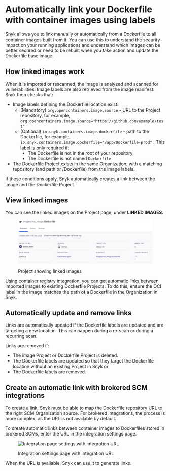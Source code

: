 # Automatically link your Dockerfile with container images using labels

Snyk allows you to link manually or automatically from a Dockerfile to all container images built from it. You can use this to understand the security impact on your running applications and understand which images can be better secured or need to be rebuilt when you take action and update the Dockerfile base image.

## How linked images work

When it is imported or rescanned, the image is analyzed and scanned for vulnerabilities. Image labels are also retrieved from the image manifest. Snyk then checks that:

* Image labels defining the Dockerfile location exist:
  * (Mandatory) `org.opencontainers.image.source` - URL to the Project repository, for example, `org.opencontainers.image.source="https://github.com/example/test"`
  * (Optional) `io.snyk.containers.image.dockerfile` - path to the Dockerfile, for example,  `io.snyk.containers.image.dockerfile="/app/Dockerfile-prod"` . This label is only required if:
    * The Dockerfile is not in the root of your repository
    * The Dockerfile is not named `Dockerfile`&#x20;
* The Dockerfile Project exists in the same Organization, with a matching repository (and path or /Dockerfile) from the image labels.

If these conditions apply, Snyk automatically creates a link between the image and the Dockerfile Project.

## View linked images

You can see the linked images on the Project page, under **LINKED IMAGES.**&#x20;

<figure><img src="../../../.gitbook/assets/container_project_dockerfile_linked_images.png" alt=""><figcaption><p>Project showing linked images</p></figcaption></figure>

Using container registry integration, you can get automatic links between imported images to existing Dockerfile Projects. To do this, ensure the OCI label in the image matches the path of a Dockerfile in the Organization in Snyk.

## Automatically update and remove links

Links are automatically updated if the Dockerfile labels are updated and are targeting a new location. This can happen during a re-scan or during a recurring scan.

Links are removed if:

* The image Project or Dockerfile Project is deleted.
* The Dockerfile labels are updated so that they target the Dockerfile location without an existing Project in Snyk or
* The Dockerfile labels are removed.

## Create an automatic link with brokered SCM integrations

To create a link, Snyk must be able to map the Dockerfile repository URL to the right SCM Organization source. For brokered integrations, the process is more complex, as the URL is not available by default.

To create automatic links between container images to Dockerfiles stored in brokered SCMs, enter the URL in the integration settings page.

<figure><img src="../../../.gitbook/assets/mceclip0-4-.png" alt="Integration page settings with integration URL"><figcaption><p>Integration settings page with integration URL</p></figcaption></figure>

When the URL is available, Snyk can use it to generate links.
